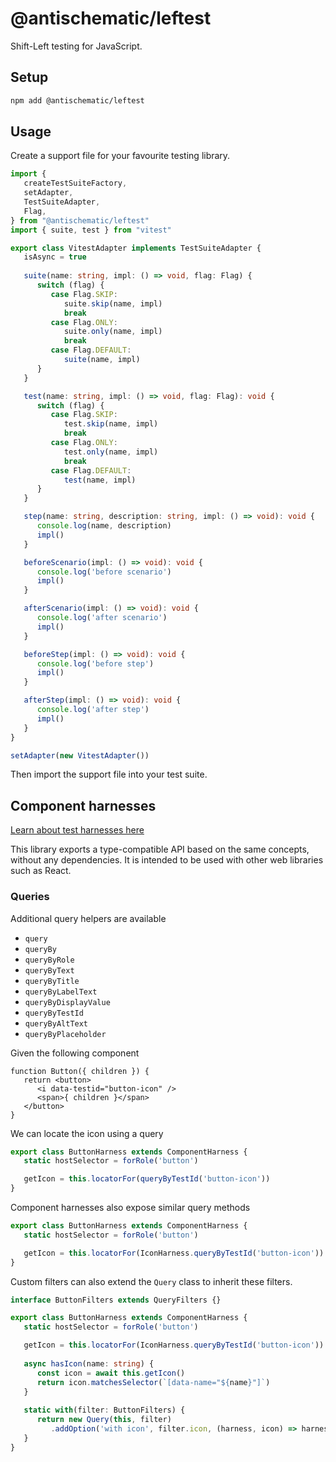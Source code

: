 # @antischematic/leftest

Shift-Left testing for JavaScript.

## Setup

```bash
npm add @antischematic/leftest
```

## Usage

Create a support file for your favourite testing library.

```ts
import {
   createTestSuiteFactory,
   setAdapter,
   TestSuiteAdapter,
   Flag,
} from "@antischematic/leftest"
import { suite, test } from "vitest"

export class VitestAdapter implements TestSuiteAdapter {
   isAsync = true
   
   suite(name: string, impl: () => void, flag: Flag) {
      switch (flag) {
         case Flag.SKIP:
            suite.skip(name, impl)
            break
         case Flag.ONLY:
            suite.only(name, impl)
            break
         case Flag.DEFAULT:
            suite(name, impl)
      }
   }

   test(name: string, impl: () => void, flag: Flag): void {
      switch (flag) {
         case Flag.SKIP:
            test.skip(name, impl)
            break
         case Flag.ONLY:
            test.only(name, impl)
            break
         case Flag.DEFAULT:
            test(name, impl)
      }
   }

   step(name: string, description: string, impl: () => void): void {
      console.log(name, description)
      impl()
   }

   beforeScenario(impl: () => void): void {
      console.log('before scenario')
      impl()
   }

   afterScenario(impl: () => void): void {
      console.log('after scenario')
      impl()
   }

   beforeStep(impl: () => void): void {
      console.log('before step')
      impl()
   }

   afterStep(impl: () => void): void {
      console.log('after step')
      impl()
   }
}

setAdapter(new VitestAdapter())
```

Then import the support file into your test suite.

## Component harnesses

[Learn about test harnesses here](https://material.angular.io/cdk/test-harnesses)

This library exports a type-compatible API based on the same concepts, without any
 dependencies. It is intended to be used with other web libraries such as React.

### Queries

Additional query helpers are available

- `query`
- `queryBy`
- `queryByRole`
- `queryByText`
- `queryByTitle`
- `queryByLabelText`
- `queryByDisplayValue`
- `queryByTestId`
- `queryByAltText`
- `queryByPlaceholder`

Given the following component

```tsx
function Button({ children }) {
   return <button>
      <i data-testid="button-icon" />
      <span>{ children }</span>
   </button>
}
```

We can locate the icon using a query

```ts
export class ButtonHarness extends ComponentHarness {
   static hostSelector = forRole('button')

   getIcon = this.locatorFor(queryByTestId('button-icon'))
}
```

Component harnesses also expose similar query methods

```ts
export class ButtonHarness extends ComponentHarness {
   static hostSelector = forRole('button')

   getIcon = this.locatorFor(IconHarness.queryByTestId('button-icon'))
}
```

Custom filters can also extend the `Query` class to inherit these filters.

```ts
interface ButtonFilters extends QueryFilters {}

export class ButtonHarness extends ComponentHarness {
   static hostSelector = forRole('button')

   getIcon = this.locatorFor(IconHarness.queryByTestId('button-icon'))
   
   async hasIcon(name: string) {
      const icon = await this.getIcon()
      return icon.matchesSelector(`[data-name="${name}"]`)
   }
   
   static with(filter: ButtonFilters) {
      return new Query(this, filter)
         .addOption('with icon', filter.icon, (harness, icon) => harness.hasIcon(icon))
   }
}
```
